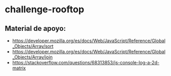 # challenge-rooftop


## Material de apoyo:
- https://developer.mozilla.org/es/docs/Web/JavaScript/Reference/Global_Objects/Array/sort
- https://developer.mozilla.org/es/docs/Web/JavaScript/Reference/Global_Objects/Array/join
- https://stackoverflow.com/questions/68313853/js-console-log-a-2d-matrix
